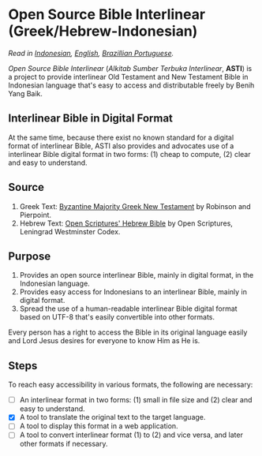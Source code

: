 # **Open Source Bible Interlinear (Greek/Hebrew-Indonesian)**
*Read in [Indonesian](https://github.com/benihyangbaik/asti#readme), [English](https://github.com/benihyangbaik/asti/blob/main/README.en.md), [Brazillian Portuguese](https://github.com/benihyangbaik/asti/blob/main/README.ptbr.md).*

*Open Source Bible Interlinear* (*Alkitab Sumber Terbuka Interlinear*,
**ASTI**) is a project to provide interlinear Old Testament and New Testament
Bible in Indonesian language that's easy to access and distributable freely by
Benih Yang Baik.


## **Interlinear Bible in Digital Format**
At the same time, because there exist no known standard for a digital format of
interlinear Bible, ASTI also provides and advocates use of a interlinear Bible
digital format in two forms: (1) cheap to compute, (2) clear and easy to
understand.


## **Source**
1. Greek Text: [Byzantine Majority Greek New
   Testament](https://github/byztxt/byzantine-majority-text) by Robinson and
   Pierpoint.
2. Hebrew Text: [Open Scriptures' Hebrew
   Bible](https://github.com/openscriptures/morphhb) by Open Scriptures,
   Leningrad Westminster Codex.


## **Purpose**
1. Provides an open source interlinear Bible, mainly in digital format, in the
   Indonesian language.
2. Provides easy access for Indonesians to an interlinear Bible, mainly in
   digital format.
3. Spread the use of a human-readable interlinear Bible digital format based on
   UTF-8 that's easily convertible into other formats.

Every person has a right to access the Bible in its original language easily
and Lord Jesus desires for everyone to know Him as He is.


## **Steps**
To reach easy accessibility in various formats, the following are necessary:
- [ ] An interlinear format in two forms: (1) small in file size and (2) clear
  and easy to understand.
- [x] A tool to translate the original text to the target language.
- [ ] A tool to display this format in a web application.
- [ ] A tool to convert interlinear format (1) to (2) and vice versa, and later
  other formats if necessary.
